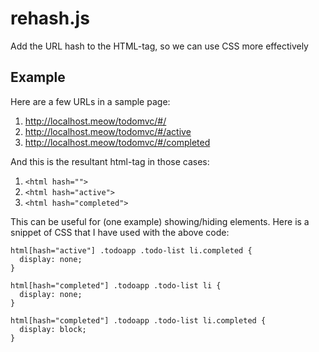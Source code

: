 # rehash.js

Add the URL hash to the HTML-tag, so we can use CSS more effectively

## Example

Here are a few URLs in a sample page:

1. http://localhost.meow/todomvc/#/
2. http://localhost.meow/todomvc/#/active
3. http://localhost.meow/todomvc/#/completed

And this is the resultant html-tag in those cases:

1. `<html hash="">`
2. `<html hash="active">`
3. `<html hash="completed">`

This can be useful for (one example) showing/hiding elements.  Here is a snippet of CSS that I have used with the above code:

```
html[hash="active"] .todoapp .todo-list li.completed {
  display: none;
}

html[hash="completed"] .todoapp .todo-list li {
  display: none;
}

html[hash="completed"] .todoapp .todo-list li.completed {
  display: block;
}
```
